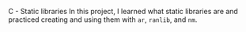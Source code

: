 C - Static libraries
In this project, I learned what static libraries are and practiced creating and
using them with `ar`, `ranlib`, and `nm`.
